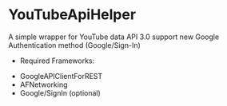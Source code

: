 # YouTubeApiHelper
A simple wrapper for YouTube data API 3.0 support new Google Authentication method (Google/Sign-In)

+ Required Frameworks:

- GoogleAPIClientForREST
- AFNetworking
- Google/SignIn (optional)
